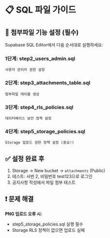 # 📋 SQL 파일 가이드

## 🚀 첨부파일 기능 설정 (필수)

Supabase SQL Editor에서 다음 순서대로 실행하세요:

### 1단계: step2_users_admin.sql
```
사용자 관리자 권한 설정
```

### 2단계: step3_attachments_table.sql
```
첨부파일 테이블 생성
```

### 3단계: step4_rls_policies.sql
```
데이터베이스 보안 정책 설정
```

### 4단계: step5_storage_policies.sql
```
Storage 업로드 권한 정책 설정 (중요!)
```

## ✅ 설정 완료 후

1. Storage → New bucket → `attachments` (Public)
2. 테스트: 사번 2, 비밀번호 test123으로 로그인
3. 공지사항 작성에서 파일 첨부 테스트

## ❗ 문제 해결

**PNG 업로드 오류 시:**
- step5_storage_policies.sql 실행 필수
- Storage RLS 정책이 없으면 업로드 실패